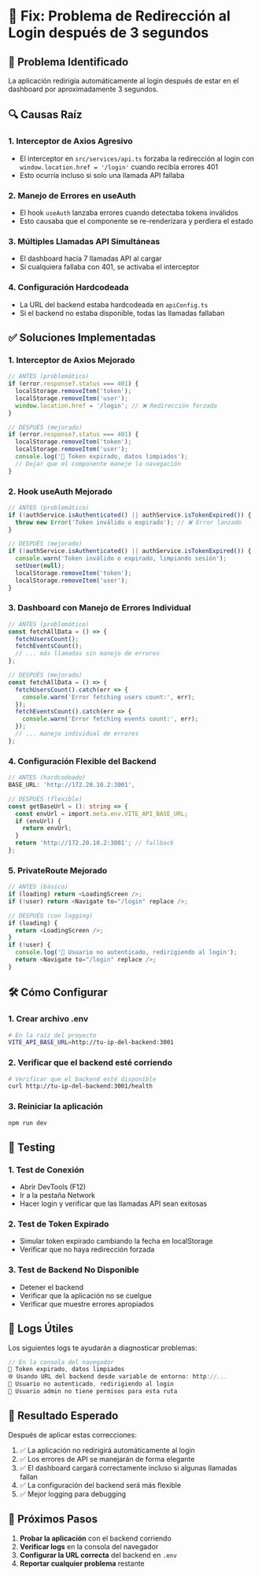 # 🔧 Fix: Problema de Redirección al Login después de 3 segundos

## 🚨 Problema Identificado

La aplicación redirigía automáticamente al login después de estar en el dashboard por aproximadamente 3 segundos.

## 🔍 Causas Raíz

### 1. **Interceptor de Axios Agresivo**
- El interceptor en `src/services/api.ts` forzaba la redirección al login con `window.location.href = '/login'` cuando recibía errores 401
- Esto ocurría incluso si solo una llamada API fallaba

### 2. **Manejo de Errores en useAuth**
- El hook `useAuth` lanzaba errores cuando detectaba tokens inválidos
- Esto causaba que el componente se re-renderizara y perdiera el estado

### 3. **Múltiples Llamadas API Simultáneas**
- El dashboard hacía 7 llamadas API al cargar
- Si cualquiera fallaba con 401, se activaba el interceptor

### 4. **Configuración Hardcodeada**
- La URL del backend estaba hardcodeada en `apiConfig.ts`
- Si el backend no estaba disponible, todas las llamadas fallaban

## ✅ Soluciones Implementadas

### 1. **Interceptor de Axios Mejorado**
```typescript
// ANTES (problemático)
if (error.response?.status === 401) {
  localStorage.removeItem('token');
  localStorage.removeItem('user');
  window.location.href = '/login'; // ❌ Redirección forzada
}

// DESPUÉS (mejorado)
if (error.response?.status === 401) {
  localStorage.removeItem('token');
  localStorage.removeItem('user');
  console.log('🔐 Token expirado, datos limpiados');
  // Dejar que el componente maneje la navegación
}
```

### 2. **Hook useAuth Mejorado**
```typescript
// ANTES (problemático)
if (!authService.isAuthenticated() || authService.isTokenExpired()) {
  throw new Error('Token inválido o expirado'); // ❌ Error lanzado
}

// DESPUÉS (mejorado)
if (!authService.isAuthenticated() || authService.isTokenExpired()) {
  console.warn('Token inválido o expirado, limpiando sesión');
  setUser(null);
  localStorage.removeItem('token');
  localStorage.removeItem('user');
}
```

### 3. **Dashboard con Manejo de Errores Individual**
```typescript
// ANTES (problemático)
const fetchAllData = () => {
  fetchUsersCount();
  fetchEventsCount();
  // ... más llamadas sin manejo de errores
};

// DESPUÉS (mejorado)
const fetchAllData = () => {
  fetchUsersCount().catch(err => {
    console.warn('Error fetching users count:', err);
  });
  fetchEventsCount().catch(err => {
    console.warn('Error fetching events count:', err);
  });
  // ... manejo individual de errores
};
```

### 4. **Configuración Flexible del Backend**
```typescript
// ANTES (hardcodeado)
BASE_URL: 'http://172.20.10.2:3001',

// DESPUÉS (flexible)
const getBaseUrl = (): string => {
  const envUrl = import.meta.env.VITE_API_BASE_URL;
  if (envUrl) {
    return envUrl;
  }
  return 'http://172.20.10.2:3001'; // fallback
};
```

### 5. **PrivateRoute Mejorado**
```typescript
// ANTES (básico)
if (loading) return <LoadingScreen />;
if (!user) return <Navigate to="/login" replace />;

// DESPUÉS (con logging)
if (loading) {
  return <LoadingScreen />;
}
if (!user) {
  console.log('🔐 Usuario no autenticado, redirigiendo al login');
  return <Navigate to="/login" replace />;
}
```

## 🛠️ Cómo Configurar

### 1. **Crear archivo .env**
```bash
# En la raíz del proyecto
VITE_API_BASE_URL=http://tu-ip-del-backend:3001
```

### 2. **Verificar que el backend esté corriendo**
```bash
# Verificar que el backend esté disponible
curl http://tu-ip-del-backend:3001/health
```

### 3. **Reiniciar la aplicación**
```bash
npm run dev
```

## 🧪 Testing

### 1. **Test de Conexión**
- Abrir DevTools (F12)
- Ir a la pestaña Network
- Hacer login y verificar que las llamadas API sean exitosas

### 2. **Test de Token Expirado**
- Simular token expirado cambiando la fecha en localStorage
- Verificar que no haya redirección forzada

### 3. **Test de Backend No Disponible**
- Detener el backend
- Verificar que la aplicación no se cuelgue
- Verificar que muestre errores apropiados

## 📝 Logs Útiles

Los siguientes logs te ayudarán a diagnosticar problemas:

```javascript
// En la consola del navegador
🔐 Token expirado, datos limpiados
🌐 Usando URL del backend desde variable de entorno: http://...
🔐 Usuario no autenticado, redirigiendo al login
🚫 Usuario admin no tiene permisos para esta ruta
```

## 🚀 Resultado Esperado

Después de aplicar estas correcciones:

1. ✅ La aplicación no redirigirá automáticamente al login
2. ✅ Los errores de API se manejarán de forma elegante
3. ✅ El dashboard cargará correctamente incluso si algunas llamadas fallan
4. ✅ La configuración del backend será más flexible
5. ✅ Mejor logging para debugging

## 🔄 Próximos Pasos

1. **Probar la aplicación** con el backend corriendo
2. **Verificar logs** en la consola del navegador
3. **Configurar la URL correcta** del backend en `.env`
4. **Reportar cualquier problema** restante 